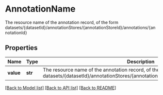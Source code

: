 # AnnotationName

The resource name of the annotation record, of the form datasets/{datasetId}/annotationStores/{annotationStoreId}/annotations/{annotationId}

## Properties
Name | Type | Description | Notes
------------ | ------------- | ------------- | -------------
**value** | **str** | The resource name of the annotation record, of the form datasets/{datasetId}/annotationStores/{annotationStoreId}/annotations/{annotationId} | 

[[Back to Model list]](../README.md#documentation-for-models) [[Back to API list]](../README.md#documentation-for-api-endpoints) [[Back to README]](../README.md)


